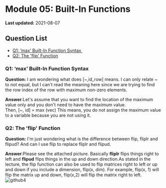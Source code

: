 # Module 05: Built-In Functions

**Last updated:** 2021-08-07

## Question List
- [Q1: ‘max’ Built-In Function Syntax  ](#Q1)
- [Q2: The 'flip' Function](#Q2)


### Q1: ‘max’ Built-In Function Syntax   <a name="Q1"></a> 
**Question:** I am wondering what does [~,id_row] means. I can only relate ~ to not equal, but I can't read the meaning here since we are trying to find the row index of the row with maximum non-zero elements. 

**Answer**:Let's assume that you want to find the location of the maximum value only and you don't need to have the maximum value.  
Then, [~, id] = max (vec) 
This means, you do not assign the maximum value to a variable because you are not using it.  

### Q2: The 'flip' Function  <a name="Q2"></a> 
**Question:** I'm just wondering what is the difference between flip, fliplr and flipud? And can I use flip to replace fliplr and flipud.

**Answer**:Please see the attached picture. Basically **fliplr** flips things right to left and **flipud** flips things in the up and down direction.As stated in the lecture, the flip function can also be used to flip matrices right to left or up and down if you include a dimension, flip(x, dim). For example, flip(x, 1) will flip the matrix up and down, flip(x,2) will flip the matrix right to left. 
![github4](../img/github4.png)

